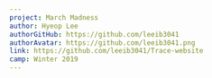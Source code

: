 ```yaml
---
project: March Madness
author: Hyeop Lee
authorGitHub: https://github.com/leeib3041
authorAvatar: https://github.com/leeib3041.png
link: https://github.com/leeib3041/Trace-website
camp: Winter 2019
---
```

